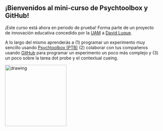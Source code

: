 ## ¡Bienvenidos al mini-curso de Psychtoolbox y GitHub!

¡Este curso está ahora en periodo de prueba! Forma parte de un proyecto de innovación educativa concedido por la [UAM](http://www.uam.es/UAM/Home.htm?language=es) a [David Luque](https://davluque.wordpress.com).

A lo largo del mismo aprenderás a (1) programar un experimento muy sencillo usando [Psychtoolbox (PTB)](http://psychtoolbox.org) (2) colaborar con tus compañeros usando [GitHub](https://github.com/) para programar un experimento un poco más complejo y (3) un poco sobre la tarea dot probe y el contextual cueing. 

<img src="http://elblogdemanu.com/wordpress/wp-content/uploads/2007/02/chicho.jpg" alt="drawing" width="200"/>


